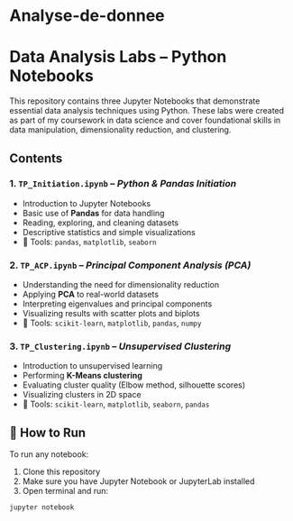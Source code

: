 # Analyse-de-donnee
# Data Analysis Labs – Python Notebooks

This repository contains three Jupyter Notebooks that demonstrate essential data analysis techniques using Python. These labs were created as part of my coursework in data science and cover foundational skills in data manipulation, dimensionality reduction, and clustering.

## Contents

### 1. `TP_Initiation.ipynb` – *Python & Pandas Initiation*
- Introduction to Jupyter Notebooks
- Basic use of **Pandas** for data handling
- Reading, exploring, and cleaning datasets
- Descriptive statistics and simple visualizations
- 🧰 Tools: `pandas`, `matplotlib`, `seaborn`

### 2. `TP_ACP.ipynb` – *Principal Component Analysis (PCA)*
- Understanding the need for dimensionality reduction
- Applying **PCA** to real-world datasets
- Interpreting eigenvalues and principal components
- Visualizing results with scatter plots and biplots
- 🧰 Tools: `scikit-learn`, `matplotlib`, `pandas`, `numpy`

### 3. `TP_Clustering.ipynb` – *Unsupervised Clustering*
- Introduction to unsupervised learning
- Performing **K-Means clustering**
- Evaluating cluster quality (Elbow method, silhouette scores)
- Visualizing clusters in 2D space
- 🧰 Tools: `scikit-learn`, `matplotlib`, `seaborn`, `pandas`

## 🚀 How to Run
To run any notebook:
1. Clone this repository
2. Make sure you have Jupyter Notebook or JupyterLab installed
3. Open terminal and run:
```bash
jupyter notebook
